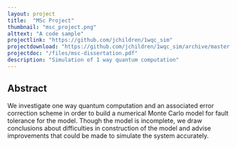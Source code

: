 ```yaml
---
layout: project
title:  "MSc Project"
thumbnail: "msc_project.png"
alttext: "A code sample"
projectlink: "https://github.com/jchildren/1wqc_sim"
projectdownload: "https://github.com/jchildren/1wqc_sim/archive/master.zip"
projectdoc: "/files/msc-dissertation.pdf"
description: "Simulation of 1 way quantum computation"
---
```


Abstract
-----------------------------
We investigate one way quantum computation and an associated error correction scheme 
in order to build a numerical Monte Carlo model for fault tolerance for the model. 
Though the model is incomplete, we draw conclusions about difficulties in construction of the model 
and advise improvements that could be made to simulate the system accurately.